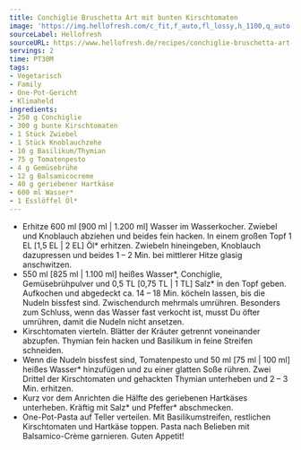 ```yaml
---
title: Conchiglie Bruschetta Art mit bunten Kirschtomaten
image: 'https://img.hellofresh.com/c_fit,f_auto,fl_lossy,h_1100,q_auto,w_2600/hellofresh_s3/image/conchiglie-bruschett-art-mit-bunten-kirschtomaten-2339b9a2.jpg'
sourceLabel: Hellofresh
sourceURL: https://www.hellofresh.de/recipes/conchiglie-bruschetta-art-mit-bunten-kirschtomaten-621f126fd06c6c630a208439
servings: 2
time: PT30M
tags:
- Vegetarisch
- Family
- One-Pot-Gericht
- Klimaheld
ingredients:
- 250 g Conchiglie
- 300 g bunte Kirschtomaten
- 1 Stück Zwiebel
- 1 Stück Knoblauchzehe
- 10 g Basilikum/Thymian
- 75 g Tomatenpesto
- 4 g Gemüsebrühe
- 12 g Balsamicocreme
- 40 g geriebener Hartkäse
- 600 ml Wasser*
- 1 Esslöffel Öl*
---
```


- Erhitze 600 ml [900 ml | 1.200 ml] Wasser im Wasserkocher.  Zwiebel und Knoblauch abziehen und beides fein hacken.  In einem großen Topf 1 EL [1,5 EL | 2 EL] Öl\* erhitzen. Zwiebeln hineingeben, Knoblauch dazupressen und beides 1 – 2 Min. bei mittlerer Hitze glasig anschwitzen.
- 550 ml [825 ml | 1.100 ml] heißes Wasser\*, Conchiglie, Gemüsebrühpulver und 0,5 TL [0,75 TL | 1 TL] Salz\* in den Topf geben. Aufkochen und abgedeckt ca. 14 – 18 Min. köcheln lassen, bis die Nudeln bissfest sind. Zwischendurch mehrmals umrühren. Besonders zum Schluss, wenn das Wasser fast verkocht ist, musst Du öfter umrühren, damit die Nudeln nicht ansetzen.
- Kirschtomaten vierteln.  Blätter der Kräuter getrennt voneinander abzupfen.  Thymian fein hacken und Basilikum in feine Streifen schneiden.
- Wenn die Nudeln bissfest sind, Tomatenpesto und 50 ml [75 ml | 100 ml] heißes Wasser\* hinzufügen und zu einer glatten Soße rühren. Zwei Drittel der Kirschtomaten und gehackten Thymian unterheben und 2 – 3 Min. erhitzen.
- Kurz vor dem Anrichten die Hälfte des geriebenen Hartkäses unterheben. Kräftig mit Salz\* und Pfeffer\* abschmecken.
- One-Pot-Pasta auf Teller verteilen. Mit Basilikumstreifen, restlichen Kirschtomaten und Hartkäse toppen. Pasta nach Belieben mit Balsamico-Crème garnieren.  Guten Appetit!
